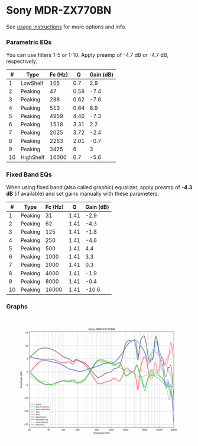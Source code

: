 # Sony MDR-ZX770BN
See [usage instructions](https://github.com/jaakkopasanen/AutoEq#usage) for more options and info.

### Parametric EQs
You can use filters 1-5 or 1-10. Apply preamp of -4.7 dB or -4.7 dB, respectively.

|   # | Type      |   Fc (Hz) |    Q |   Gain (dB) |
|-----|-----------|-----------|------|-------------|
|   1 | LowShelf  |       105 | 0.7  |         2.9 |
|   2 | Peaking   |        47 | 0.58 |        -7.4 |
|   3 | Peaking   |       288 | 0.62 |        -7.6 |
|   4 | Peaking   |       513 | 0.64 |         8.9 |
|   5 | Peaking   |      4959 | 4.46 |        -7.3 |
|   6 | Peaking   |      1518 | 3.31 |         2.2 |
|   7 | Peaking   |      2025 | 3.72 |        -2.4 |
|   8 | Peaking   |      2263 | 2.01 |        -0.7 |
|   9 | Peaking   |      3425 | 6    |         3   |
|  10 | HighShelf |     10000 | 0.7  |        -5.6 |

### Fixed Band EQs
When using fixed band (also called graphic) equalizer, apply preamp of **-4.3 dB** (if available) and set gains manually with these parameters.

|   # | Type    |   Fc (Hz) |    Q |   Gain (dB) |
|-----|---------|-----------|------|-------------|
|   1 | Peaking |        31 | 1.41 |        -2.9 |
|   2 | Peaking |        62 | 1.41 |        -4.3 |
|   3 | Peaking |       125 | 1.41 |        -1.8 |
|   4 | Peaking |       250 | 1.41 |        -4.6 |
|   5 | Peaking |       500 | 1.41 |         4.4 |
|   6 | Peaking |      1000 | 1.41 |         3.3 |
|   7 | Peaking |      2000 | 1.41 |         0.3 |
|   8 | Peaking |      4000 | 1.41 |        -1.9 |
|   9 | Peaking |      8000 | 1.41 |        -0.4 |
|  10 | Peaking |     16000 | 1.41 |       -10.6 |

### Graphs
![](./Sony%20MDR-ZX770BN.png)
